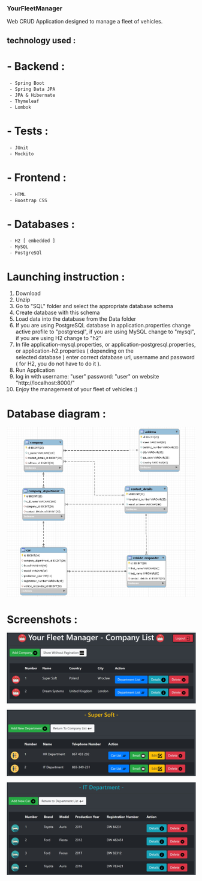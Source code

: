 ### YourFleetManager
Web CRUD Application designed to manage a fleet of vehicles.

## technology used :
 # - Backend :
     - Spring Boot
     - Spring Data JPA
     - JPA & Hibernate
     - Thymeleaf
     - Lombok
     
 # - Tests : 
     - JUnit
     - Mockito
     
 # - Frontend : 
     - HTML
     - Boostrap CSS
     
 # - Databases : 
     - H2 [ embedded ]
     - MySQL
     - PostgreSQl

 # Launching instruction :

  1.  Download 
  2.  Unzip 
  3.  Go to "SQL" folder and select the appropriate database schema 
  4.  Create database with this schema 
  5.  Load data into the database from the Data folder 
  6.  If you are using PostgreSQL database in application.properties change active profile to "postgresql", if you are using
      MySQL change to "mysql", if you are using H2 change to "h2"
  7.  In file application-mysql.properties, or application-postgresql.properties, or application-h2.properties ( depending on the   
      selected database ) enter correct database url, username and password ( for H2, you do not have to do it ). 
  8.  Run Application 
  9.  log in with username: "user" password: "user" on website "http://localhost:8000/" 
  10. Enjoy the management of your fleet of vehicles :)
  # Database diagram :
  
  ![](SQL/Database-Diagram-Screenshot.jpg)
 
 # Screenshots :
  
  ![](screenshots/screenshot1.jpg)
  
  ![](screenshots/screenshot2.jpg)
  
  ![](screenshots/screenshot3.jpg)
  
